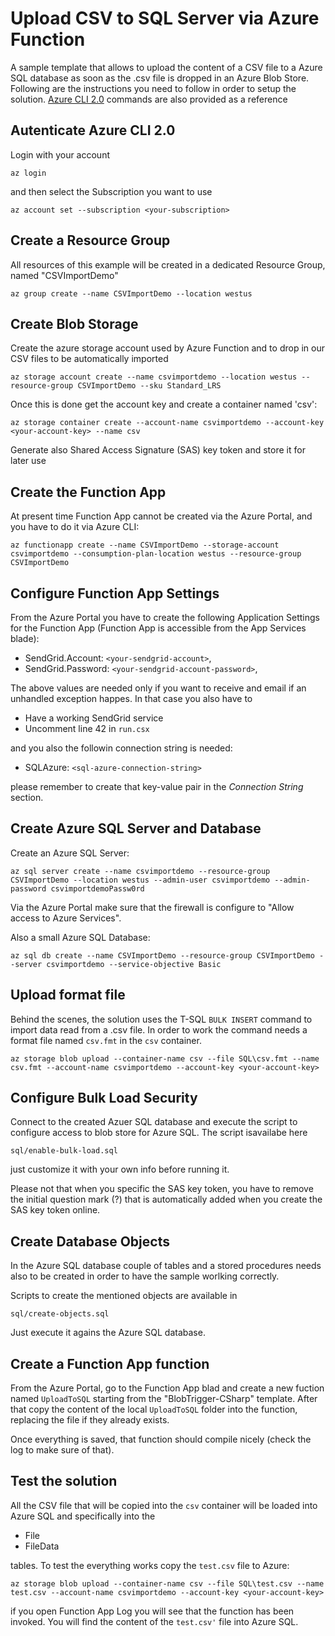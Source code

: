 # Upload CSV to SQL Server via Azure Function

A sample template that allows to upload the content of a CSV file to a Azure SQL database as soon as the .csv file is dropped in an Azure Blob Store.
Following are the instructions you need to follow in order to setup the solution. [Azure CLI 2.0](https://docs.microsoft.com/en-us/cli/azure/get-started-with-azure-cli) commands are also provided as a reference

## Autenticate Azure CLI 2.0

Login with your account

    az login

and then select the Subscription you want to use

    az account set --subscription <your-subscription>

## Create a Resource Group

All resources of this example will be created in a dedicated Resource Group, named "CSVImportDemo"

    az group create --name CSVImportDemo --location westus

## Create Blob Storage

Create the azure storage account used by Azure Function and to drop in our CSV files to be automatically imported

    az storage account create --name csvimportdemo --location westus --resource-group CSVImportDemo --sku Standard_LRS

Once this is done get the account key and create a container named 'csv':

    az storage container create --account-name csvimportdemo --account-key <your-account-key> --name csv

Generate also Shared Access Signature (SAS) key token and store it for later use

## Create the Function App

At present time Function App cannot be created via the Azure Portal, and you have to do it via Azure CLI:

    az functionapp create --name CSVImportDemo --storage-account csvimportdemo --consumption-plan-location westus --resource-group CSVImportDemo

## Configure Function App Settings

From the Azure Portal you have to create the following Application Settings for the Function App (Function App is accessible from the App Services blade):

- SendGrid.Account: `<your-sendgrid-account>`,
- SendGrid.Password: `<your-sendgrid-account-password>`,

The above values are needed only if you want to receive and email if an unhandled exception happes. In that case you also have to

- Have a working SendGrid service
- Uncomment line 42 in `run.csx`

and you also the followin connection string is needed:

- SQLAzure: `<sql-azure-connection-string>`

please remember to create that key-value pair in the *Connection String* section.

## Create Azure SQL Server and Database

Create an Azure SQL Server:

    az sql server create --name csvimportdemo --resource-group CSVImportDemo --location westus --admin-user csvimportdemo --admin-password csvimportdemoPassw0rd

Via the Azure Portal make sure that the firewall is configure to "Allow access to Azure Services".

Also a small Azure SQL Database:

    az sql db create --name CSVImportDemo --resource-group CSVImportDemo --server csvimportdemo --service-objective Basic

## Upload format file

Behind the scenes, the solution uses the T-SQL `BULK INSERT` command to import data read from a .csv file. In order to work the command needs a format file named `csv.fmt` in the `csv` container. 

    az storage blob upload --container-name csv --file SQL\csv.fmt --name csv.fmt --account-name csvimportdemo --account-key <your-account-key>

## Configure Bulk Load Security

Connect to the created Azuer SQL database and execute the script to configure access to blob store for Azure SQL. The script isavailabe here

`sql/enable-bulk-load.sql`

just customize it with your own info before running it.

Please not that when you specific the SAS key token, you have to remove the initial question mark (?) that is automatically added
when you create the SAS key token online.

## Create Database Objects

In the Azure SQL database couple of tables and a stored procedures needs also to be created in order to have the sample worlking correctly.

Scripts to create the mentioned objects are available in

`sql/create-objects.sql`

Just execute it agains the Azure SQL database.

## Create a Function App function

From the Azure Portal, go to the Function App blad and create a new fuction named `UploadToSQL` starting from the "BlobTrigger-CSharp" template. After that copy the content of the local `UploadToSQL` folder into the function, replacing the file if they already exists.

Once everything is saved, that function should compile nicely (check the log to make sure of that).

## Test the solution

All the CSV  file that will be copied into the `csv` container will be loaded into Azure SQL and specifically into the 

- File
- FileData

tables. To test the everything works copy the `test.csv` file to Azure:

    az storage blob upload --container-name csv --file SQL\test.csv --name test.csv --account-name csvimportdemo --account-key <your-account-key>

if you open Function App Log you will see that the function has been invoked. You will find the content of the `test.csv'` file into Azure SQL.
